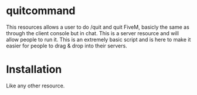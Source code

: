 # quitcommand
This resources allows a user to do /quit and quit FiveM, basicly the same as through the client console but in chat. This is a server resource and will allow people to run it. This is an extremely basic script and is here to make it easier for people to drag & drop into their servers.

# Installation
Like any other resource.
